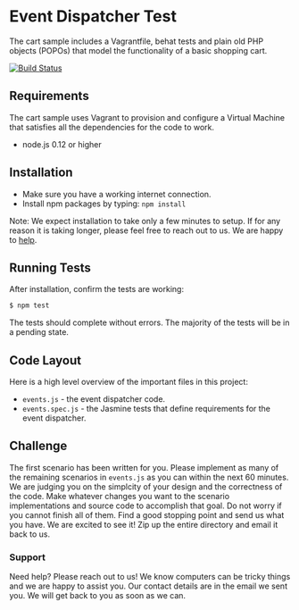 # Event Dispatcher Test

The cart sample includes a Vagrantfile, behat tests and plain old PHP objects (POPOs) that model the functionality of a basic shopping cart.

[![Build Status](https://travis-ci.org/hautelook/event-dispatcher-test.svg)](https://travis-ci.org/hautelook/event-dispatcher-test)

## Requirements

The cart sample uses Vagrant to provision and configure a Virtual Machine that satisfies all the dependencies for the code to work.

   * node.js 0.12 or higher

## Installation

   * Make sure you have a working internet connection.
   * Install npm packages by typing: `npm install`

Note: We expect installation to take only a few minutes to setup. If for any reason it is taking longer, please feel free to reach out to us. We are happy to [help](#support).

## Running Tests

After installation, confirm the tests are working:

```bash
$ npm test
```

The tests should complete without errors. The majority of the tests will be in a pending state.

## Code Layout

Here is a high level overview of the important files in this project:

   * `events.js` - the event dispatcher code.
   * `events.spec.js` - the Jasmine tests that define requirements for the event dispatcher.

## Challenge

The first scenario has been written for you. Please implement as many of the remaining scenarios in `events.js` as you can within the next 60 minutes. We are judging you on the simplcity of your design and the correctness of the code. Make whatever changes you want to the scenario implementations and source code to accomplish that goal. Do not worry if you cannot finish all of them. Find a good stopping point and send us what you have. We are excited to see it! Zip up the entire directory and email it back to us.

### Support

Need help? Please reach out to us! We know computers can be tricky things and we are happy to assist you. Our contact details are in the email we sent you. We will get back to you as soon as we can.


